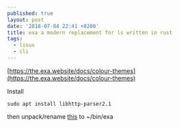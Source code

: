 ```yaml
---
published: true
layout: post
date: '2018-07-04 22:41 +0200'
title: exa a modern replacement for ls written in rust
tags:
  - linux
  - cli
---
```

[https://the.exa.website/docs/colour-themes](https://the.exa.website/docs/colour-themes)

Install

	sudo apt install libhttp-parser2.1

then unpack/rename [this](https://the.exa.website/#installation) to ~/bin/exa